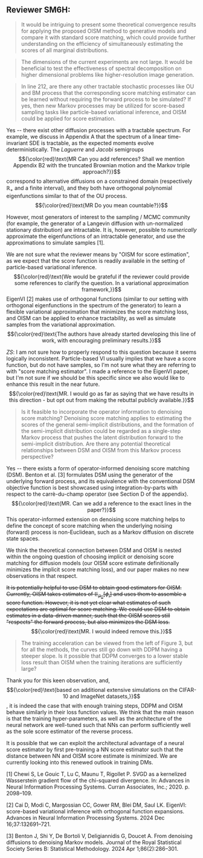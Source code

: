 ## Reviewer SM6H:

>It would be intriguing to present some theoretical convergence results for applying the proposed OISM method to generative models and compare it with standard score matching, which could provide further understanding on the efficiency of simultaneously estimating the scores of all marginal distributions.



 >The dimensions of the current experiments are not large. It would be beneficial to test the effectiveness of spectral decomposition on higher dimensional problems like higher-resolution image generation.



>In line 212, are there any other tractable stochastic processes like OU and BM process that the corresponding score matching estimator can be learned without requiring the forward process to be simulated? If yes, then new Markov processes may be utilized for score-based sampling tasks like particle-based variational inference, and OISM could be applied for score estimation.

Yes -- there exist other diffusion processes with a tractable spectrum. For example, we discuss in Appendix A that the spectrum of a linear time-invariant SDE is tractable, as the expected moments evolve deterministically. The _Laguerre_ and _Jacobi_ semigroups $${\color{red}\text{MR Can you add references? Shall we mention Appendix B2 with the truncated Brownian motion and the Markov triple approach?}}$$ correspond to alternative diffusions on a constrained domain (respectively $\mathbb{R}_+$ and a finite interval), and they both have orthogonal polynomial eigenfunctions similar to that of the OU process. $${\color{red}\text{MR Do you mean countable?}}$$

However, most generators of interest to the sampling / MCMC community (for example, the generator of a Langevin diffusion with un-normalized stationary distribution) are intractable. It is, however, possible to _numerically_ approximate the eigenfunctions of an intractable generator, and use the approximations to simulate samples [1]. 

We are not sure what the reviewer means by "OISM for score estimation", as we expect that the score function is readily available in the setting of particle-based variational inference. $${\color{red}\text{We would be grateful if the reviewer could provide some references to clarify the question. In a variational approximation framework,}}$$ EigenVI [2] makes use of orthogonal functions (similar to our setting with orthogonal eigenfunctions in the spectrum of the generator) to learn a flexible variational approximation that minimizes the score matching loss, and OISM can be applied to enhance tractability, as well as simulate samples from the variational approximation. $${\color{red}\text{The authors have already started developing this line of work, with encouraging preliminary results.}}$$

_ZS_: I am not sure how to properly respond to this question because it seems logically inconsistent. Particle-based VI usually implies that we have a score function, but do not have samples, so I'm not sure what they are referring to with "score matching estimator". I made a reference to the EigenVI paper, but I'm not sure if we should be this specific since we also would like to enhance this result in the near future. $${\color{red}\text{MR. I would go as far as saying that we have results in this direction - but opt out from making the rebuttal publicly available.}}$$


>Is it feasible to incorporate the operator information to denoising score matching? Denoising score matching applies to estimating the scores of the general semi-implicit distributions, and the formation of the semi-implicit distribution could be regarded as a single-step Markov process that pushes the latent distribution forward to the semi-implicit distribution. Are there any potential theoretical relationships between DSM and OISM from this Markov process perspective?

Yes -- there exists a form of operator-informed denoising score matching (DSM). Benton et al. [3] formulates DSM using the generator of the underlying forward process, and its equivalence with the conventional DSM objective function is best showcased using integration-by-parts with respect to the carrè-du-champ operator (see Section D of the appendix). $${\color{red}\text{MR. Can we add a reference to the exact lines in the paper?}}$$ This operator-informed extension on denoising score matching helps to define the concept of score matching when the underlying noising (forward) process is non-Euclidean, such as a Markov diffusion on discrete state spaces. 

We think the theoretical connection between DSM and OISM is nested within the ongoing question of choosing implicit or denoising score matching for diffusion models (our OISM score estimate definitionally minimizes the implicit score matching loss), and our paper makes no new observations in that respect. 

~~It is potentially helpful to use DSM to obtain good estimators for OISM. Currently, OISM takes estimates of $\mathbb{E}_{\rho_0}[\phi_i]$ and uses them to assemble a score function. However, it is not yet clear what estimates of such expectations are optimal for score matching. We could use DSM to obtain estimates in a data-driven manner, such that the OISM scores still "respects" the forward process, but also minimizes the DSM loss.~~ $${\color{red}\text{MR. I would indeed remove this.}}$$

>The training acceleration can be viewed from the left of Figure 3, but for all the methods, the curves still go down with DDPM having a steeper slope. Is it possible that DDPM converges to a lower stable loss result than OISM when the training iterations are sufficiently large?

Thank you for this keen observation, and, $${\color{red}\text{based on additional extensive simulations on the CIFAR-10 and ImageNet datasets,}}$$, it is indeed the case that with enough training steps, DDPM and OISM behave similarly in their loss function values. We think that the main reason is that the training hyper-parameters, as well as the architecture of the neural network are well-tuned such that NNs can perform sufficiently well as the sole score estimator of the reverse process. 

It is possible that we can exploit the architectural advantage of a neural score estimator by first pre-training a NN score estimator such that the distance between NN and OISM score estimate is minimized. We are currently looking into this renewed outlook in training DMs. 

[1] Chewi S, Le Gouic T, Lu C, Maunu T, Rigollet P. SVGD as a kernelized Wasserstein gradient flow of the chi-squared divergence. In: Advances in Neural Information Processing Systems. Curran Associates, Inc.; 2020. p. 2098–109.

[2] Cai D, Modi C, Margossian CC, Gower RM, Blei DM, Saul LK. EigenVI: score-based variational inference with orthogonal function expansions. Advances in Neural Information Processing Systems. 2024 Dec 16;37:132691–721.

[3] Benton J, Shi Y, De Bortoli V, Deligiannidis G, Doucet A. From denoising diffusions to denoising Markov models. Journal of the Royal Statistical Society Series B: Statistical Methodology. 2024 Apr 1;86(2):286–301.
